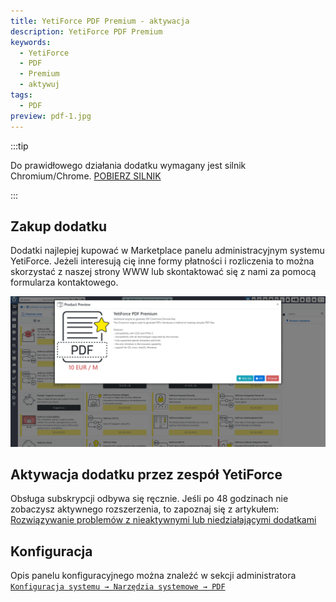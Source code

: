 ```yaml
---
title: YetiForce PDF Premium - aktywacja
description: YetiForce PDF Premium
keywords:
  - YetiForce
  - PDF
  - Premium
  - aktywuj
tags:
  - PDF
preview: pdf-1.jpg
---
```


:::tip

Do prawidłowego działania dodatku wymagany jest silnik Chromium/Chrome. [POBIERZ SILNIK](https://www.chromium.org/getting-involved/download-chromium/)

:::

## Zakup dodatku

Dodatki najlepiej kupować w Marketplace panelu administracyjnym systemu YetiForce. Jeżeli interesują cię inne formy płatności i rozliczenia to można skorzystać z naszej strony WWW lub skontaktować się z nami za pomocą formularza kontaktowego.

![pdf-1.jpg](pdf-1.jpg)

## Aktywacja dodatku przez zespół YetiForce

Obsługa subskrypcji odbywa się ręcznie. Jeśli po 48 godzinach nie zobaczysz aktywnego rozszerzenia, to zapoznaj się z artykułem: [Rozwiązywanie problemów z nieaktywnymi lub niedziałającymi dodatkami](/administrator-guides/marketplace/troubleshooting)

## Konfiguracja

Opis panelu konfiguracyjnego można znaleźć w sekcji administratora [`Konfiguracja systemu → Narzędzia systemowe → PDF`](/administrator-guides/system-tools/pdf/#chromiumchrome)
